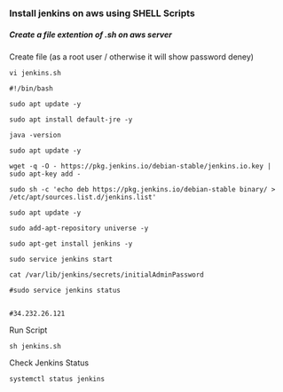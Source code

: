 ### Install jenkins on aws using SHELL Scripts
##### Create a file extention of .sh on aws server
Create file (as a root user / otherwise it will show password deney)
```
vi jenkins.sh
```
```
#!/bin/bash

sudo apt update -y

sudo apt install default-jre -y

java -version

sudo apt update -y

wget -q -O - https://pkg.jenkins.io/debian-stable/jenkins.io.key | sudo apt-key add -

sudo sh -c 'echo deb https://pkg.jenkins.io/debian-stable binary/ > /etc/apt/sources.list.d/jenkins.list'

sudo apt update -y

sudo add-apt-repository universe -y

sudo apt-get install jenkins -y

sudo service jenkins start

cat /var/lib/jenkins/secrets/initialAdminPassword

#sudo service jenkins status


#34.232.26.121

```
Run Script
```
sh jenkins.sh
```
Check Jenkins Status
```
systemctl status jenkins
```
